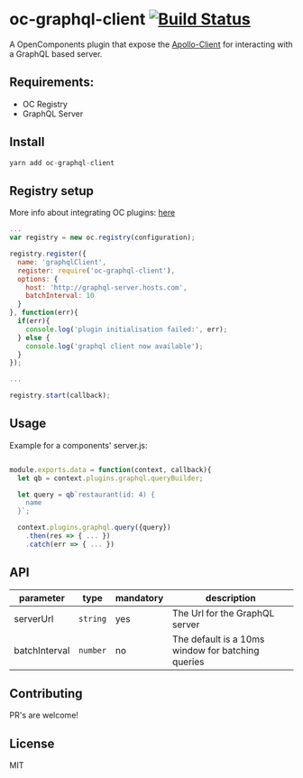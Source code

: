 oc-graphql-client [![Build Status](https://travis-ci.org/opentable/oc-graphql-client.svg?branch=master)](https://travis-ci.org/opentable/oc-graphql-client)
==========

A OpenComponents plugin that expose the [Apollo-Client](http://dev.apollodata.com/) for interacting with a GraphQL based server.

## Requirements:
- OC Registry
- GraphQL Server

## Install

````javascript
yarn add oc-graphql-client
````

## Registry setup

More info about integrating OC plugins: [here](https://github.com/opentable/oc/wiki/Registry#plugins)

````javascript
...
var registry = new oc.registry(configuration);

registry.register({
  name: 'graphqlClient',
  register: require('oc-graphql-client'),
  options: {
    host: 'http://graphql-server.hosts.com',
    batchInterval: 10
  }
}, function(err){
  if(err){
    console.log('plugin initialisation failed:', err);
  } else {
    console.log('graphql client now available');
  }
});

...

registry.start(callback);
````

## Usage

Example for a components' server.js:

````javascript

module.exports.data = function(context, callback){
  let qb = context.plugins.graphql.queryBuilder;

  let query = qb`restaurant(id: 4) {
    name
  }`;

  context.plugins.graphql.query({query})
    .then(res => { ... })
    .catch(err => { ... })
````

## API

|parameter|type|mandatory|description|
|---------|----|---------|-----------|
|serverUrl|`string`|yes|The Url for the GraphQL server|
|batchInterval|`number`|no|The default is a 10ms window for batching queries|

## Contributing

PR's are welcome!

## License

MIT